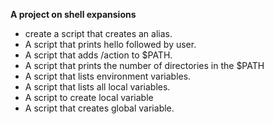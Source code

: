 **A project on shell expansions**
- create a script that creates an alias.
- A script that prints hello followed by user.
- A script that adds /action to $PATH.
- A script that prints the number of directories in the $PATH
- A script that lists environment variables.
- A script that lists all local variables.
- A script to create local variable
- A script that creates global variable. 

